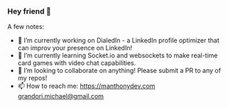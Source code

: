 ### Hey friend 👋


A few notes:

- 🔭 I’m currently working on DialedIn - a LinkedIn profile optimizer that can improv your presence on LinkedIn!
- 🌱 I’m currently learning Socket.io and websockets to make real-time card games with video chat capabilities.
- 👯 I’m looking to collaborate on anything! Please submit a PR to any of my repos!
- 📫 How to reach me: https://manthonydev.com grandori.michael@gmail.com 
